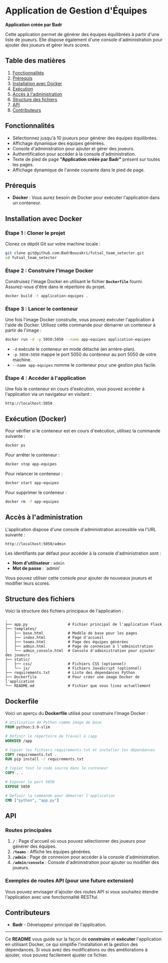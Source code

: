 # Application de Gestion d'Équipes

**Application créée par Badr**

Cette application permet de générer des équipes équilibrées à partir d'une liste de joueurs. Elle dispose également d'une console d'administration pour ajouter des joueurs et gérer leurs scores.

## Table des matières

1. [Fonctionnalités](#fonctionnalités)
2. [Prérequis](#prérequis)
3. [Installation avec Docker](#installation-avec-docker)
4. [Exécution](#exécution)
5. [Accès à l'administration](#accès-à-ladministration)
6. [Structure des fichiers](#structure-des-fichiers)
7. [API](#api)
8. [Contributeurs](#contributeurs)

## Fonctionnalités

- Sélectionnez jusqu'à 10 joueurs pour générer des équipes équilibrées.
- Affichage dynamique des équipes générées.
- Console d'administration pour ajouter et gérer des joueurs.
- Authentification pour accéder à la console d'administration.
- Texte de pied de page **"Application créée par Badr"** présent sur toutes les pages.
- Affichage dynamique de l'année courante dans le pied de page.

## Prérequis

- **Docker** : Vous aurez besoin de Docker pour exécuter l'application dans un conteneur.

## Installation avec Docker

### Étape 1 : Cloner le projet

Clonez ce dépôt Git sur votre machine locale :

```bash
git clone git@github.com:BadrBouzakri/futsal_team_setector.git
cd futsal_team_setector
```

### Étape 2 : Construire l'image Docker

Construisez l'image Docker en utilisant le fichier **`Dockerfile`** fourni. Assurez-vous d'être dans le répertoire du projet.

```bash
docker build -t application-equipes .
```

### Étape 3 : Lancer le conteneur

Une fois l'image Docker construite, vous pouvez exécuter l'application à l'aide de Docker. Utilisez cette commande pour démarrer un conteneur à partir de l'image :

```bash
docker run -d -p 5050:5050 --name app-equipes application-equipes
```

- `-d` exécute le conteneur en mode détaché (en arrière-plan).
- `-p 5050:5050` mappe le port 5050 du conteneur au port 5050 de votre machine.
- `--name app-equipes` nomme le conteneur pour une gestion plus facile.

### Étape 4 : Accéder à l'application

Une fois le conteneur en cours d'exécution, vous pouvez accéder à l'application via un navigateur en visitant :

```
http://localhost:5050
```

## Exécution (Docker)

Pour vérifier si le conteneur est en cours d'exécution, utilisez la commande suivante :

```bash
docker ps
```

Pour arrêter le conteneur :

```bash
docker stop app-equipes
```

Pour relancer le conteneur :

```bash
docker start app-equipes
```

Pour supprimer le conteneur :

```bash
docker rm -f app-equipes
```

## Accès à l'administration

L'application dispose d'une console d'administration accessible via l'URL suivante :

```
http://localhost:5050/admin
```

Les identifiants par défaut pour accéder à la console d'administration sont :

- **Nom d'utilisateur** : `admin`
- **Mot de passe** : `admin'

Vous pouvez utiliser cette console pour ajouter de nouveaux joueurs et modifier leurs scores.

## Structure des fichiers

Voici la structure des fichiers principaux de l'application :

```
.
├── app.py                  # Fichier principal de l'application Flask
├── templates/
│   ├── base.html           # Modèle de base pour les pages
│   ├── index.html          # Page d'accueil
│   ├── teams.html          # Page des équipes générées
│   ├── admin.html          # Page de connexion à l'administration
│   └── admin_console.html  # Console d'administration pour ajouter des joueurs
├── static/
│   ├── css/                # Fichiers CSS (optionnel)
│   └── js/                 # Fichiers JavaScript (optionnel)
├── requirements.txt        # Liste des dépendances Python
├── Dockerfile              # Pour créer une image Docker de l'application
└── README.md               # Fichier que vous lisez actuellement
```

## Dockerfile

Voici un aperçu du **Dockerfile** utilisé pour construire l'image Docker :

```Dockerfile
# Utilisation de Python comme image de base
FROM python:3.9-slim

# Définir le répertoire de travail à /app
WORKDIR /app

# Copier les fichiers requirements.txt et installer les dépendances
COPY requirements.txt .
RUN pip install -r requirements.txt

# Copier tout le code source dans le conteneur
COPY . .

# Exposer le port 5050
EXPOSE 5050

# Définir la commande pour démarrer l'application
CMD ["python", "app.py"]
```

## API

### Routes principales

1. **`/`** : Page d'accueil où vous pouvez sélectionner des joueurs pour générer des équipes.
2. **`/teams`** : Affiche les équipes générées.
3. **`/admin`** : Page de connexion pour accéder à la console d'administration.
4. **`/admin/console`** : Console d'administration pour ajouter ou modifier des joueurs.

### Exemples de routes API (pour une future extension)

Vous pouvez envisager d'ajouter des routes API si vous souhaitez étendre l'application avec une fonctionnalité RESTful.

## Contributeurs

- **Badr** - Développeur principal de l'application.

---

Ce **README** vous guide sur la façon de **construire** et **exécuter** l'application en utilisant Docker, ce qui simplifie l'installation et la gestion des dépendances. Si vous avez des modifications ou des améliorations à ajouter, vous pouvez facilement ajuster ce fichier.
